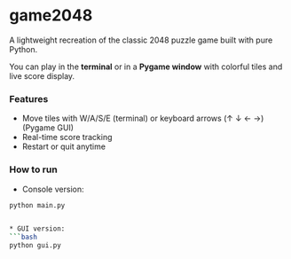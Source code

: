 # game2048



A lightweight recreation of the classic 2048 puzzle game built with pure Python.  

You can play in the **terminal** or in a **Pygame window** with colorful tiles and live score display.



### Features

* Move tiles with W/A/S/E (terminal) or keyboard arrows (↑ ↓ ← →) (Pygame GUI)
* Real-time score tracking
* Restart or quit anytime


### How to run

* Console version:
```bash
python main.py


* GUI version:
```bash
python gui.py



